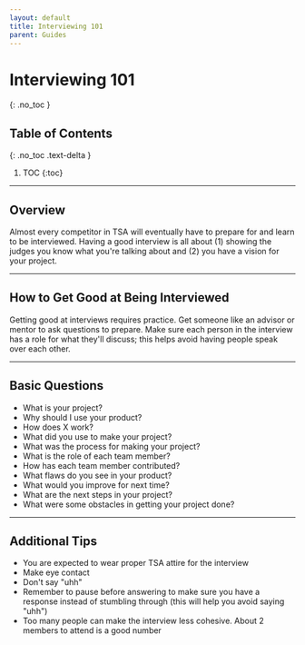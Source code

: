 ```yaml
---
layout: default
title: Interviewing 101
parent: Guides
---
```


# Interviewing 101
{: .no_toc }

## Table of Contents
{: .no_toc .text-delta }

1. TOC
{:toc}

---

## Overview

Almost every competitor in TSA will eventually have to prepare for and learn to be interviewed. Having a good interview is all about (1) showing the judges you know what you're talking about and (2) you have a vision for your project.

---

## How to Get Good at Being Interviewed

Getting good at interviews requires practice. Get someone like an advisor or mentor to ask questions to prepare. Make sure each person in the interview has a role for what they'll discuss; this helps avoid having people speak over each other.

---

## Basic Questions

- What is your project?
- Why should I use your product?
- How does X work?
- What did you use to make your project?
- What was the process for making your project?
- What is the role of each team member?
- How has each team member contributed?
- What flaws do you see in your product?
- What would you improve for next time?
- What are the next steps in your project?
- What were some obstacles in getting your project done?

---

## Additional Tips

- You are expected to wear proper TSA attire for the interview
- Make eye contact
- Don't say "uhh"
- Remember to pause before answering to make sure you have a response instead of stumbling through (this will help you avoid saying "uhh")
- Too many people can make the interview less cohesive. About 2 members to attend is a good number
